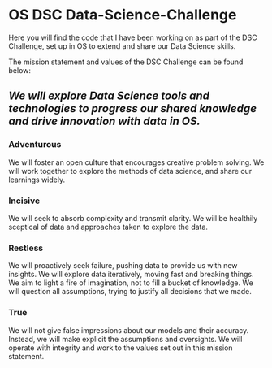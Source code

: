 # OS DSC Data-Science-Challenge

Here you will find the code that I have been working on as part of the DSC Challenge, set up in OS to extend and share our Data Science skills.

The mission statement and values of the DSC Challenge can be found below:

## *We will explore Data Science tools and technologies to progress our shared knowledge and drive innovation with data in OS.*

### Adventurous
We will foster an open culture that encourages creative problem solving.
We will work together to explore the methods of data science, and share our learnings widely.

### Incisive
We will seek to absorb complexity and transmit clarity.
We will be healthily sceptical of data and approaches taken to explore the data.

### Restless
We will proactively seek failure, pushing data to provide us with new insights.
We will explore data iteratively, moving fast and breaking things. 
We aim to light a fire of imagination, not to fill a bucket of knowledge.
We will question all assumptions, trying to justify all decisions that we made.

### True
We will not give false impressions about our models and their accuracy. Instead, we will make explicit the assumptions and oversights.
We will operate with integrity and work to the values set out in this mission statement.
